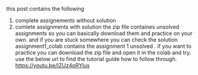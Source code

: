 this post contains the following 
  1. complete assignements without solution 
  2. comlete assignments with solution
  the zip file containes unsolved assignments so you can basically download them and practice on your own.
  and if you are stuck somewhere you can check the solution 
assignment1_colab contains the assignment 1 unsolved . if you want to practice you can download the zip file and open it in the colab and try.
use the below url to find the tutorial guide how to follow through.
https://youtu.be/IZUz4pRYlus
